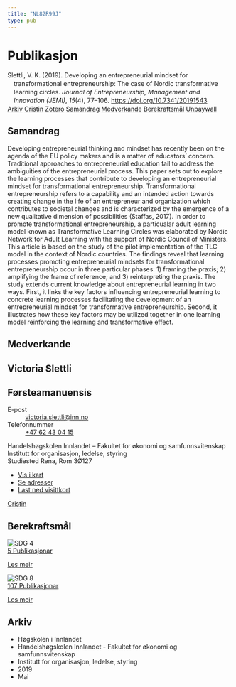 ```yaml
---
title: "NL82R99J"
type: pub
---
```

<h1>Publikasjon</h1>
<article id="csl-bib-container-NL82R99J" class="csl-bib-container">
  <div class="csl-bib-body" style="line-height: 1.35; padding-left: 1em; text-indent:-1em;">
  <div class="csl-entry">Slettli, V. K. (2019). Developing an entrepreneurial mindset for transformational entrepreneurship: The case of Nordic transformative learning circles. <i>Journal of Entrepreneurship, Management and Innovation (JEMI)</i>, <i>15</i>(4), 77&#x2013;106. <a href="https://doi.org/10.7341/20191543">https://doi.org/10.7341/20191543</a></div>
</div>
  <div class="csl-bib-buttons">
    <a href="#taxonomy-article-NL82R99J" class="csl-bib-button">Arkiv</a>
    <a href="https://app.cristin.no/results/show.jsf?id=1700148" alt="Cristin URL" class="csl-bib-button">Cristin</a>
    <a href="http://zotero.org/groups/5402882/items/NL82R99J" alt="Zotero URL" class="csl-bib-button">Zotero</a>
    <a href="#abstract-article-NL82R99J" class="csl-bib-button">Samandrag</a>
    <a href="#contributors-article-NL82R99J" class="csl-bib-button">Medverkande</a>
    <a href="#sdg-article-NL82R99J" class="csl-bib-button">Berekraftsmål</a>
    <a href="https://jemi.edu.pl/uploadedFiles/file/all-issues/vol15/issue4/JEMI_Vol15_Issue4_2019_Article3.pdf" class="csl-bib-button">Unpaywall</a>
  </div>
  <div id="csl-bib-meta-container-NL82R99J"></div>
</article>
<div id="csl-bib-meta-NL82R99J" class="csl-bib-meta">
  <article id="abstract-article-NL82R99J" class="abstract-article">
    <h1>Samandrag</h1>
    Developing entrepreneurial thinking and mindset has recently been on the agenda of the EU policy makers and is a matter of educators’ concern. Traditional approaches to entrepreneurial education fail to address the ambiguities of the entrepreneurial process. This paper sets out to explore the learning processes that contribute to developing an entrepreneurial mindset for transformational entrepreneurship. Transformational entrepreneurship refers to a capability and an intended action towards creating change in the life of an entrepreneur and organization which contributes to societal changes and is characterized by the emergence of a new qualitative dimension of possibilities (Staffas, 2017). In order to promote transformational entrepreneurship, a particualar adult learning model known as Transformative Learning Circles was elaborated by Nordic Network for Adult Learning with the support of Nordic Council of Ministers. This article is based on the study of the pilot implementation of the TLC model in the context of Nordic countries. The findings reveal that learning processes promoting entrepreneurial mindsets for transformational entrepreneurship occur in three particular phases: 1) framing the praxis; 2) amplifying the frame of reference; and 3) reinterpreting the praxis. The study extends current knowledge about entrepreneurial learning in two ways. First, it links the key factors influencing entrepreneurial learning to concrete learning processes facilitating the development of an entrepreneurial mindset for transformative entrepreneurship. Second, it illustrates how these key factors may be utilized together in one learning model reinforcing the learning and transformative effect.
  </article>
  <article id="contributors-article-NL82R99J" class="contributors-article">
    <h1>Medverkande</h1>
    <div class="personas"> <div class="vrtx-hinn-person-card"> <div class="photo"> <i class="lar la-user-circle missing-person"></i> </div> <div class="info"> <hgroup><h1>Victoria Slettli</h1> <h2>Førsteamanuensis</h2> </hgroup><dl> <dt>E-post</dt> <dd> <a href="mailto:victoria.slettli@inn.no">victoria.slettli@inn.no</a> </dd> <dt>Telefonnummer</dt> <dd><a href="tel:+4762430415"> +47 62 43 04 15 </a></dd> </dl> <p> Handelshøgskolen Innlandet – Fakultet for økonomi og samfunnsvitenskap<br> Institutt for organisasjon, ledelse, styring<br> Studiested Rena, Rom 3Ø127 </p> <ul class="vrtx-hinn-links"> <li><a href="https://www.google.com/maps?q=61.13620,11.37454">Vis i kart</a></li> <li><a href="https://www.inn.no/finn-en-ansatt/victoria-slettli.html#vrtx-hinn-addresses">Se adresser</a></li> <li><a href="https://www.inn.no/finn-en-ansatt/victoria-slettli.html?vrtx=vcf">Last ned visittkort</a></li> </ul> </div> </div> <a href="https://app.cristin.no/persons/show.jsf?id=320594" alt="Cristin URL" class="personas-cristin">Cristin</a> </div>
  </article>
  <article id="sdg-article-NL82R99J" class="sdg-article">
    <h1>Berekraftsmål</h1>
    <div class="sdg-container"><div id="sdg4" class="sdg"> <img src="{{< params subfolder >}}images/sdg/sdg04_no.png" class="image" alt="SDG 4"> <div class="sdg-overlay"> <a href="{{< params subfolder >}}no/archive/?sdg=4#archive" class="sdg-publication-count"><span>5</span> Publikasjonar</a> <p><a href="NA" class="sdg-read-more">Les meir</a></p> </div> </div> <div id="sdg8" class="sdg"> <img src="{{< params subfolder >}}images/sdg/sdg08_no.png" class="image" alt="SDG 8"> <div class="sdg-overlay"> <a href="{{< params subfolder >}}no/archive/?sdg=8#archive" class="sdg-publication-count"><span>107</span> Publikasjonar</a> <p><a href="NA" class="sdg-read-more">Les meir</a></p> </div> </div></div>
  </article>
  <article id="taxonomy-article-NL82R99J" class="taxonomy-article">
    <h1>Arkiv</h1>
    <ul>
      <li>Høgskolen i Innlandet</li>
      <li>Handelshøgskolen Innlandet - Fakultet for økonomi og samfunnsvitenskap</li>
      <li>Institutt for organisasjon, ledelse, styring</li>
      <li>2019</li>
      <li>Mai</li>
    </ul>
  </article>
</div>
